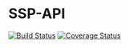 # SSP-API
[![Build Status](https://travis-ci.org/shoMMKS/SSP-API.svg?branch=master)](https://travis-ci.org/shoMMKS/SSP-API)
[![Coverage Status](https://coveralls.io/repos/github/shoMMKS/SSP-API/badge.svg?branch=master)](https://coveralls.io/github/shoMMKS/SSP-API?branch=master)
